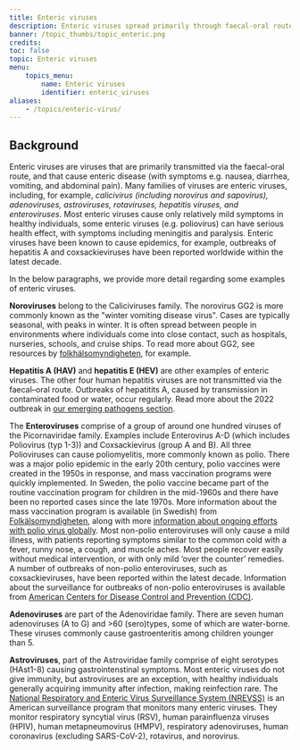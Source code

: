 ```yaml
---
title: Enteric viruses
description: Enteric viruses spread primarily through faecal-oral route, causing enteric disease (e.g. nausea, diarrhea, vomiting, abdominal pain). They include calicivirus, adenoviruses, astroviruses, rotaviruses, hepatitis viruses, and enteroviruses.
banner: /topic_thumbs/topic_enteric.png
credits:
toc: false
topic: Enteric viruses
menu:
    topics_menu:
        name: Enteric viruses
        identifier: enteric_viruses
aliases:
    - /topics/enteric-virus/
---
```


## Background

Enteric viruses are viruses that are primarily transmitted via the faecal-oral route, and that cause enteric disease (with symptoms e.g. nausea, diarrhea, vomiting, and abdominal pain). Many families of viruses are enteric viruses, including, for example, *calicivirus (including norovirus and sapovirus), adenoviruses, astroviruses, rotaviruses, hepatitis viruses, and enteroviruses*. Most enteric viruses cause only relatively mild symptoms in healthy individuals, some enteric viruses (e.g. poliovirus) can have serious health effect, with symptoms including meningitis and paralysis. Enteric viruses have been known to cause epidemics, for example, outbreaks of hepatitis A and coxsackieviruses have been reported worldwide within the latest decade.

In the below paragraphs, we provide more detail regarding some examples of enteric viruses.

**Noroviruses** belong to the Caliciviruses family. The norovirus GG2 is more commonly known as the "winter vomiting disease virus". Cases are typically seasonal, with peaks in winter. It is often spread between people in environments where individuals come into close contact, such as hospitals, nurseries, schools, and cruise ships. To read more about GG2, see resources by [folkhälsomyndigheten](https://www.folkhalsomyndigheten.se/folkhalsorapportering-statistik/statistik-a-o/sjukdomsstatistik/calicivirus-veckorapporter/sasong-20222023-for-calicivirusrapporter-vinterkraksjuka/), for example.

**Hepatitis A (HAV)** and **hepatitis E (HEV)** are other examples of enteric viruses. The other four human hepatitis viruses are not transmitted via the faecal–oral route. Outbreaks of hepatitits A, caused by transmission in contaminated food or water, occur regularly. Read more about the 2022 outbreak in [our emerging pathogens section](https://www.covid19dataportal.se/pathogens/hepatitis_unknown_origin/).

The **Enteroviruses** comprise of a group of around one hundred viruses of the Picornaviridae family. Examples include Enterovirus A-D (which includes Poliovirus (typ 1-3)) and Coxsackievirus (group A and B). All three Polioviruses can cause poliomyelitis, more commonly known as polio. There was a major polio epidemic in the early 20th century, polio vaccines were created in the 1950s in response, and mass vaccination programs were quickly implemented. In Sweden, the polio vaccine became part of the routine vaccination program for children in the mid-1960s and there have been no reported cases since the late 1970s. More information about the mass vaccination program is available (in Swedish) from [Folkälsomyndigheten](https://www.folkhalsomyndigheten.se/smittskydd-beredskap/vaccinationer/vacciner-som-anvands-i-sverige/polio/#:~:text=Polio%20i%20Sverige&text=I%20Sverige%20inleddes%20massvaccination%20i,sista%20inhemska%20fallet%20rapporterades%201977), along with more [information about ongoing efforts with polio virus globally](https://www.folkhalsomyndigheten.se/nyheter-och-press/nyhetsarkiv/2022/oktober/varlden-ar-nara-att-utrota-polio-men-har-en-bit-kvar/). Most non-polio enteroviruses will only cause a mild illness, with patients reporting symptoms similar to the common cold with a fever, runny nose, a cough, and muscle aches. Most people recover easily without medical intervention, or with only mild ‘over the counter’ remedies. A number of outbreaks of non-polio enteroviruses, such as coxsackieviruses, have been reported within the latest decade. Information about the surveillance for outbreaks of non-polio enteroviruses is available from [American Centers for Disease Control and Prevention (CDC)](https://www.cdc.gov/non-polio-enterovirus/outbreaks-surveillance.html).

**Adenoviruses** are part of the Adenoviridae family. There are seven human adenoviruses (A to G) and >60 (sero)types, some of which are water-borne. These viruses commonly cause gastroenteritis among children younger than 5.

**Astroviruses**, part of the Astroviridae family comprise of eight serotypes (HAst1-8) causing gastrointenstinal symptoms. Most enteric viruses do  not give immunity, but astroviruses are an exception, with healthy individuals generally acquiring immunity after infection, making reinfection rare.
The [National Respiratory and Enteric Virus Surveillance System (NREVSS)](https://www.cdc.gov/surveillance/nrevss/index.html) is an American surveillance program that monitors many enteric viruses. They monitor respiratory syncytial virus (RSV), human parainfluenza viruses (HPIV), human metapneumovirus (HMPV), respiratory adenoviruses, human coronavirus (excluding SARS-CoV-2), rotavirus, and norovirus.
